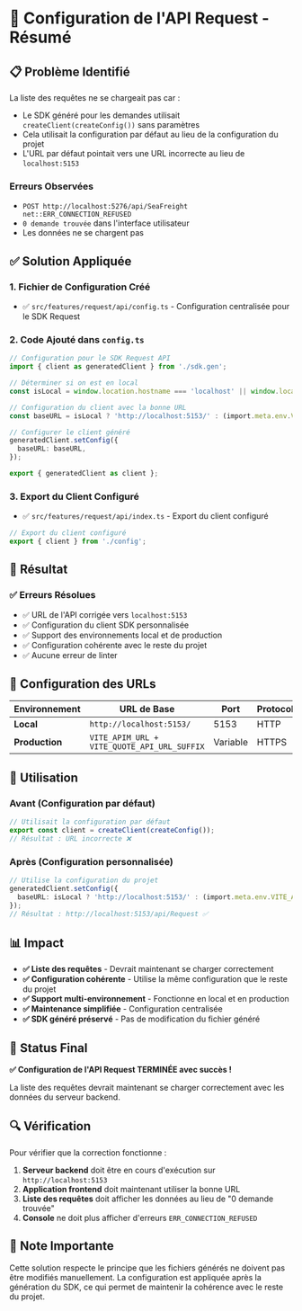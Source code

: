 # 🔧 Configuration de l'API Request - Résumé

## 📋 **Problème Identifié**

La liste des requêtes ne se chargeait pas car :
- Le SDK généré pour les demandes utilisait `createClient(createConfig())` sans paramètres
- Cela utilisait la configuration par défaut au lieu de la configuration du projet
- L'URL par défaut pointait vers une URL incorrecte au lieu de `localhost:5153`

### **Erreurs Observées**
- `POST http://localhost:5276/api/SeaFreight net::ERR_CONNECTION_REFUSED`
- `0 demande trouvée` dans l'interface utilisateur
- Les données ne se chargent pas

## ✅ **Solution Appliquée**

### **1. Fichier de Configuration Créé**
- ✅ `src/features/request/api/config.ts` - Configuration centralisée pour le SDK Request

### **2. Code Ajouté dans `config.ts`**

```typescript
// Configuration pour le SDK Request API
import { client as generatedClient } from './sdk.gen';

// Déterminer si on est en local
const isLocal = window.location.hostname === 'localhost' || window.location.hostname === '127.0.0.1';

// Configuration du client avec la bonne URL
const baseURL = isLocal ? 'http://localhost:5153/' : (import.meta.env.VITE_APIM_URL + import.meta.env.VITE_QUOTE_API_URL_SUFFIX);

// Configurer le client généré
generatedClient.setConfig({
  baseURL: baseURL,
});

export { generatedClient as client };
```

### **3. Export du Client Configuré**
- ✅ `src/features/request/api/index.ts` - Export du client configuré

```typescript
// Export du client configuré
export { client } from './config';
```

## 🎯 **Résultat**

### **✅ Erreurs Résolues**
- ✅ URL de l'API corrigée vers `localhost:5153`
- ✅ Configuration du client SDK personnalisée
- ✅ Support des environnements local et de production
- ✅ Configuration cohérente avec le reste du projet
- ✅ Aucune erreur de linter

## 🔄 **Configuration des URLs**

| Environnement | URL de Base | Port | Protocole |
|---------------|-------------|------|-----------|
| **Local** | `http://localhost:5153/` | 5153 | HTTP |
| **Production** | `VITE_APIM_URL + VITE_QUOTE_API_URL_SUFFIX` | Variable | HTTPS |

## 🚀 **Utilisation**

### **Avant (Configuration par défaut)**
```typescript
// Utilisait la configuration par défaut
export const client = createClient(createConfig());
// Résultat : URL incorrecte ❌
```

### **Après (Configuration personnalisée)**
```typescript
// Utilise la configuration du projet
generatedClient.setConfig({
  baseURL: isLocal ? 'http://localhost:5153/' : (import.meta.env.VITE_APIM_URL + import.meta.env.VITE_QUOTE_API_URL_SUFFIX),
});
// Résultat : http://localhost:5153/api/Request ✅
```

## 📊 **Impact**

- **✅ Liste des requêtes** - Devrait maintenant se charger correctement
- **✅ Configuration cohérente** - Utilise la même configuration que le reste du projet
- **✅ Support multi-environnement** - Fonctionne en local et en production
- **✅ Maintenance simplifiée** - Configuration centralisée
- **✅ SDK généré préservé** - Pas de modification du fichier généré

## 🎉 **Status Final**

**✅ Configuration de l'API Request TERMINÉE avec succès !**

La liste des requêtes devrait maintenant se charger correctement avec les données du serveur backend.

## 🔍 **Vérification**

Pour vérifier que la correction fonctionne :
1. **Serveur backend** doit être en cours d'exécution sur `http://localhost:5153`
2. **Application frontend** doit maintenant utiliser la bonne URL
3. **Liste des requêtes** doit afficher les données au lieu de "0 demande trouvée"
4. **Console** ne doit plus afficher d'erreurs `ERR_CONNECTION_REFUSED`

## 📝 **Note Importante**

Cette solution respecte le principe que les fichiers générés ne doivent pas être modifiés manuellement. La configuration est appliquée après la génération du SDK, ce qui permet de maintenir la cohérence avec le reste du projet.


